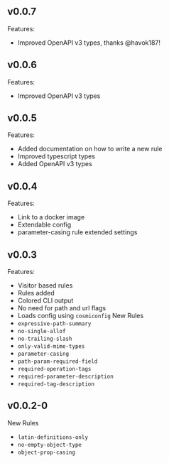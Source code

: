 ## v0.0.7
Features:
- Improved OpenAPI v3 types, thanks @havok187!
## v0.0.6
Features:
- Improved OpenAPI v3 types
## v0.0.5
Features:
- Added documentation on how to write a new rule
- Improved typescript types
- Added OpenAPI v3 types
## v0.0.4
Features:
- Link to a docker image
- Extendable config
- parameter-casing rule extended settings
## v0.0.3
Features:
- Visitor based rules
- Rules added
- Colored CLI output
- No need for path and url flags
- Loads config using `cosmiconfig`
New Rules
- `expressive-path-summary`
- `no-single-allof`
- `no-trailing-slash`
- `only-valid-mime-types`
- `parameter-casing`
- `path-param-required-field`
- `required-operation-tags`
- `required-parameter-description`
- `required-tag-description`
## v0.0.2-0
New Rules
- `latin-definitions-only`
- `no-empty-object-type`
- `object-prop-casing`
